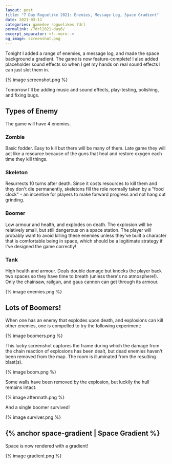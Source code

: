 ```yaml
---
layout: post
title: "7 Day Roguelike 2021: Enemies, Message Log, Space Gradient"
date: 2021-03-11
categories: gamedev roguelikes 7drl
permalink: /7drl2021-day6/
excerpt_separator: <!--more-->
og_image: screenshot.png
---
```


Tonight I added a range of enemies, a message log, and made the space background a gradient.
The game is now feature-complete! I also added placeholder sound effects so when I get my hands on
real sound effects I can just slot them in.

{% image screenshot.png %}

Tomorrow I'll be adding music and sound effects, play-testing, polishing, and fixing bugs.

<!--more-->


## Types of Enemy
The game will have 4 enemies.

### Zombie

Basic fodder. Easy to kill but there will be many of them.
Late game they will act like a resource because of the guns that heal and restore oxygen each time they kill things.

### Skeleton

Resurrects 10 turns after death. Since it costs resources to kill them and they don't die permanently, skeletons fill
the role normally taken by a "food clock" - an incentive for players to make forward progress and not hang out grinding.

### Boomer

Low armour and health, and explodes on death. The explosion will be relatively small, but still dangerous on a space station.
The player will probably want to avoid killing these enemies unless they've built a character that is comfortable being in space,
which should be a legitimate strategy if I've designed the game correctly!

### Tank

High health and armour. Deals double damage but knocks the player back two spaces so they have time to breath (unless there's no atmosphere!).
Only the chainsaw, railgun, and gaus cannon can get through its armour.

{% image enemies.png %}

## Lots of Boomers!

When one has an enemy that explodes upon death, and explosions can kill other enemies, one is compelled to try the following experiment:

{% image boomers.png %}

This lucky screenshot captures the frame during which the damage from the chain reaction of explosions has been dealt, but dead enemies haven't
been removed from the map. The room is illuminated from the resulting blast(s).

{% image boom.png %}

Some walls have been removed by the explosion, but luckily the hull remains intact.

{% image aftermath.png %}

And a single boomer survived!

{% image surviver.png %}

## {% anchor space-gradient | Space Gradient %}

Space is now rendered with a gradient!

{% image gradient.png %}

